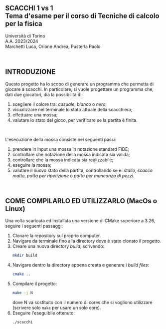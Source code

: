 ## SCACCHI 1 vs 1 <br/> Tema d'esame per il corso di Tecniche di calcolo per la fisica
Università di Torino <br/> A.A. 2023/2024 <br/> Marchetti Luca, Orione Andrea, Pusterla Paolo

<br/>

## INTRODUZIONE
Questo progetto ha lo scopo di generare un programma che permetta di giocare a scacchi. In particolare, si vuole progettare un programma che, dati due giocatori, dia la possibilità di:

1. scegliere il colore tra: *casuale*, *bianco* o *nero*;
2. visualizzare nel terminale lo stato attuale della scacchiera;
3. effettuare una mossa;
4. valutare lo stato del gioco, per verificare se la partita è finita.

<br/>

L'esecuzione della mossa consiste nei seguenti passi:

1. prendere in input una mossa in notazione standard FIDE;
2. controllare che notazione della mossa indicata sia valida;
3. controllare che la mossa indicata sia realizzabile; 
3. eseguire la mossa;
4. valutare il nuovo stato della partita, controllando se è: *stallo*, *scacco matto*, *patta per ripetizione* o *patta per mancanza di pezzi*.

<br/>

## COME COMPILARLO ED UTILIZZARLO (MacOs o Linux)
Una volta scaricata ed installata una versione di CMake superiore a 3.26, seguire i seguenti passaggi:

1. Clonare la repository sul proprio computer.
2. Navigare da terminale fino alla directory dove è stato clonato il progetto.
3. Creare una nuova directory *build*, scrivendo:
   ```bash
   mkdir build
   ```
4. Navigare dentro la directory appena creata e generare i *build files*:
   ```bash
   cmake ..
   ```
5. Compilare il progetto:
   ```bash
   make -j N
   ```
   dove N va sostituito con il numero di cores che si vogliono utilizzare (scrivere solo ```make``` per usare un solo core).
6. Eseguire l'eseguibile ottenuto:
   ```bash
   ./scacchi
   ```



